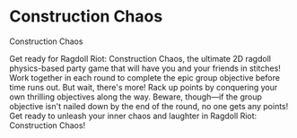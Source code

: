 # Construction Chaos
Construction Chaos

Get ready for Ragdoll Riot: Construction Chaos, the ultimate 2D ragdoll physics-based party game that will have you and your friends in stitches! Work together in each round to complete the epic group objective before time runs out. But wait, there's more! Rack up points by conquering your own thrilling objectives along the way. Beware, though—if the group objective isn't nailed down by the end of the round, no one gets any points! Get ready to unleash your inner chaos and laughter in Ragdoll Riot: Construction Chaos!
